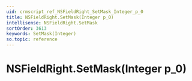 ```yaml
---
uid: crmscript_ref_NSFieldRight_SetMask_Integer_p_0
title: NSFieldRight.SetMask(Integer p_0)
intellisense: NSFieldRight.SetMask
sortOrder: 3613
keywords: SetMask(Integer)
so.topic: reference
---
```


# NSFieldRight.SetMask(Integer p_0)


